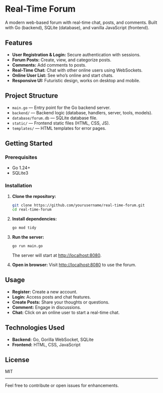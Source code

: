 # Real-Time Forum

A modern web-based forum with real-time chat, posts, and comments. Built with Go (backend), SQLite (database), and vanilla JavaScript (frontend).

## Features

- **User Registration & Login:** Secure authentication with sessions.
- **Forum Posts:** Create, view, and categorize posts.
- **Comments:** Add comments to posts.
- **Real-Time Chat:** Chat with other online users using WebSockets.
- **Online User List:** See who’s online and start chats.
- **Responsive UI:** Futuristic design, works on desktop and mobile.

## Project Structure

- `main.go` — Entry point for the Go backend server.
- `backend/` — Backend logic (database, handlers, server, tools, models).
- `database/forum.db` — SQLite database file.
- `static/` — Frontend static files (HTML, CSS, JS).
- `templates/` — HTML templates for error pages.

## Getting Started

### Prerequisites

- Go 1.24+
- SQLite3

### Installation

1. **Clone the repository:**
   ```sh
   git clone https://github.com/yourusername/real-time-forum.git
   cd real-time-forum
   ```

2. **Install dependencies:**
   ```sh
   go mod tidy
   ```

3. **Run the server:**
   ```sh
   go run main.go
   ```
   The server will start at [http://localhost:8080](http://localhost:8080).

4. **Open in browser:**
   Visit [http://localhost:8080](http://localhost:8080) to use the forum.

## Usage

- **Register:** Create a new account.
- **Login:** Access posts and chat features.
- **Create Posts:** Share your thoughts or questions.
- **Comment:** Engage in discussions.
- **Chat:** Click on an online user to start a real-time chat.

## Technologies Used

- **Backend:** Go, Gorilla WebSocket, SQLite
- **Frontend:** HTML, CSS, JavaScript

## License

MIT

---

Feel free to contribute or open issues for enhancements.
